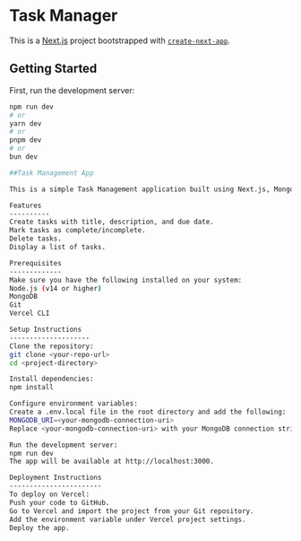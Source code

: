 # Task Manager

This is a [Next.js](https://nextjs.org) project bootstrapped with [`create-next-app`](https://nextjs.org/docs/app/api-reference/cli/create-next-app).

## Getting Started

First, run the development server:

```bash
npm run dev
# or
yarn dev
# or
pnpm dev
# or
bun dev

##Task Management App

This is a simple Task Management application built using Next.js, MongoDB, and Tailwind CSS. The app allows users to create, update, and delete tasks while keeping track of their task details including title, description, and due date.

Features
----------
Create tasks with title, description, and due date.
Mark tasks as complete/incomplete.
Delete tasks.
Display a list of tasks.

Prerequisites
-------------
Make sure you have the following installed on your system:
Node.js (v14 or higher)
MongoDB
Git 
Vercel CLI 

Setup Instructions
--------------------
Clone the repository:
git clone <your-repo-url>
cd <project-directory>

Install dependencies:
npm install

Configure environment variables:
Create a .env.local file in the root directory and add the following:
MONGODB_URI=<your-mongodb-connection-uri>
Replace <your-mongodb-connection-uri> with your MongoDB connection string.

Run the development server:
npm run dev
The app will be available at http://localhost:3000.

Deployment Instructions
-----------------------
To deploy on Vercel:
Push your code to GitHub.
Go to Vercel and import the project from your Git repository.
Add the environment variable under Vercel project settings.
Deploy the app.
